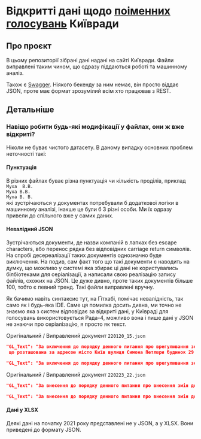 # Відкритті дані щодо [поіменних голосувань](https://kmr.gov.ua/uk/result_golosuvanya) Київради
## Про проєкт
В цьому репозиторії зібрані дані надані на сайті Київради. Файли виправлені таким чином, що одразу піддаються роботі та машинному аналіз. 
  
Також є [Swagger](https://beyond-danube.github.io/kmr-data/). Ніякого бекенду за ним немає, він просто віддає JSON, проте має формат зрозумілий всім хто працював з REST.

## Детальніше
### Навіщо робити будь-які модифікації у файлах, они ж вже відкриті?
Ніколи не буває чистого датасету. В даному випадку основних проблем неточності такі:
  
  
#### Пунктуація
В різних файлах буває різна пунктуація чи кількість проділів, приклад   
`Муха  В.В.`  
`Муха В.В.`  
`Муха В. В. `      
які зустрічаються у документах потребували б додаткової логіки в машинному аналізі, інакше це були б 3 різні особи. Ми їх одразу привели до спільного вже у самих даних.

#### Невалідний JSON
Зустрічаються документи, де назви компаній в лапках без escape characters, вбо перенос рядка без відповідних carriage return символів. На спробі десереалізації таких документів однозначно буде виключення. На подив, сам факт того що такі документи є наводить на думку, що можливо у системі яка збирає ці дані не користувались білбіотеками для серіалізації, а написали свою реалізацію запису файлів, схожих на JSON. Це дуже дивно, проте таких документів більше 100, тобто є певний тренд. Такі файли виправлені вручну.

Як бачимо навіть синтаксис тут, на Ґітхабі, помічає невалідність, так само як і будь-яка IDE. Саме ця помилка досить дивна, ми точно не знаємо яка з систем відповідає за відкриті дані, у Київраді для голосувань використовується Рада-4, можливо вона і пише дані у JSON не знаючи про серіалізацію, я просто як текст. 
  
Оригінальний / Виправлений документ `220120_15.json`
```json
"GL_Text": "За включення до порядку денного питання про врегулювання земельних та майнових відносин використання земельної ділянки,
 що розташована за адресою місто Київ вулиця Симона Петлюри будинок 29  (08/231-1317/ПР)",
```
```json
"GL_Text": "За включення до порядку денного питання про врегулювання земельних та майнових відносин використання земельної ділянки, що розташована за адресою місто Київ вулиця Симона Петлюри будинок 29  (08/231-1317/ПР)",
```
Оригінальний / Виправлений документ `220223_22.json`
```json
"GL_Text": "За внесення до порядку денного питання про внесення змін до рішення Київської міської ради від 04.11.2021 № 3135/3176 "Про Регламент Київської міської ради" (Від 13.05.2022 № 08/231-642)",
```
```json
"GL_Text": "За внесення до порядку денного питання про внесення змін до рішення Київської міської ради від 04.11.2021 № 3135/3176 \"Про Регламент Київської міської ради\" (Від 13.05.2022 № 08/231-642)",
```

#### Дані у XLSX
Деякі дані на початку 2021 року представлені не у JSON, а у XLSX. Вони приведені до формату JSON.
